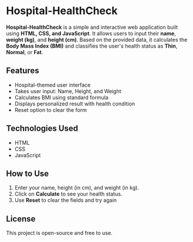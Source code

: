 # Hospital-HealthCheck

**Hospital-HealthCheck** is a simple and interactive web application built using **HTML, CSS, and JavaScript**. It allows users to input their **name**, **weight (kg)**, and **height (cm)**. Based on the provided data, it calculates the **Body Mass Index (BMI)** and classifies the user's health status as **Thin**, **Normal**, or **Fat**.

## Features

- Hospital-themed user interface
- Takes user input: Name, Height, and Weight
- Calculates BMI using standard formula
- Displays personalized result with health condition
- Reset option to clear the form

## Technologies Used

- HTML
- CSS
- JavaScript

## How to Use

1. Enter your name, height (in cm), and weight (in kg).
2. Click on **Calculate** to see your health status.
3. Use **Reset** to clear the fields and try again

## License

This project is open-source and free to use.
